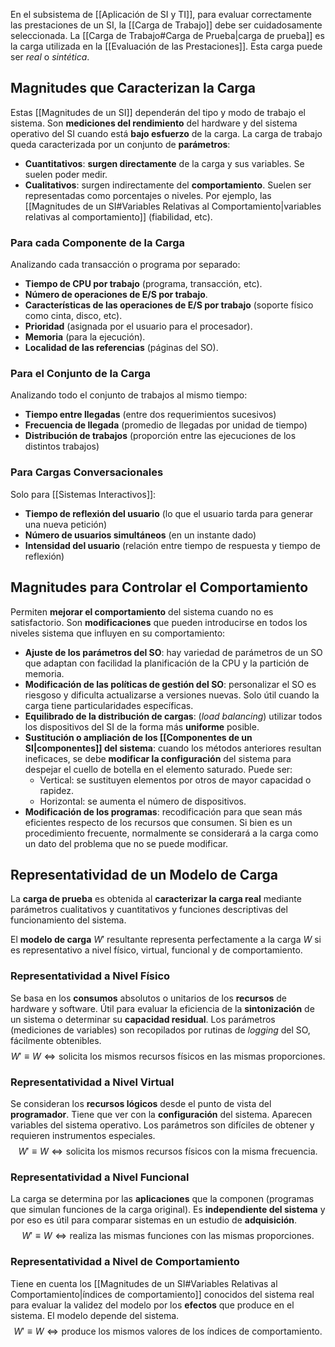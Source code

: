 En el subsistema de [[Aplicación de SI y TI]], para evaluar correctamente las prestaciones de un SI, la [[Carga de Trabajo]] debe ser cuidadosamente seleccionada. La [[Carga de Trabajo#Carga de Prueba|carga de prueba]] es la carga utilizada en la [[Evaluación de las Prestaciones]]. Esta carga puede ser *real* o *sintética*.

## Magnitudes que Caracterizan la Carga

Estas [[Magnitudes de un SI]] dependerán del tipo y modo de trabajo el sistema. Son **mediciones del rendimiento** del hardware y del sistema operativo del SI cuando está **bajo esfuerzo** de la carga. La carga de trabajo queda caracterizada por un conjunto de **parámetros**:
- **Cuantitativos**: **surgen directamente** de la carga y sus variables. Se suelen poder medir.
- **Cualitativos**: surgen indirectamente del **comportamiento**. Suelen ser representadas como porcentajes o niveles. Por ejemplo, las [[Magnitudes de un SI#Variables Relativas al Comportamiento|variables relativas al comportamiento]] (fiabilidad, etc).

### Para cada Componente de la Carga

Analizando cada transacción o programa por separado:
- **Tiempo de CPU por trabajo** (programa, transacción, etc).
- **Número de operaciones de E/S por trabajo**.
- **Características de las operaciones de E/S por trabajo** (soporte físico como cinta, disco, etc).
- **Prioridad** (asignada por el usuario para el procesador).
- **Memoria** (para la ejecución).
- **Localidad de las referencias** (páginas del SO).

### Para el Conjunto de la Carga

Analizando todo el conjunto de trabajos al mismo tiempo:
- **Tiempo entre llegadas** (entre dos requerimientos sucesivos)
- **Frecuencia de llegada** (promedio de llegadas por unidad de tiempo)
- **Distribución de trabajos** (proporción entre las ejecuciones de los distintos trabajos)

### Para Cargas Conversacionales

Solo para [[Sistemas Interactivos]]:
- **Tiempo de reflexión del usuario** (lo que el usuario tarda para generar una nueva petición)
- **Número de usuarios simultáneos** (en un instante dado)
- **Intensidad del usuario** (relación entre tiempo de respuesta y tiempo de reflexión)

## Magnitudes para Controlar el Comportamiento

Permiten **mejorar el comportamiento** del sistema cuando no es satisfactorio. Son **modificaciones** que pueden introducirse en todos los niveles sistema que influyen en su comportamiento:
- **Ajuste de los parámetros del SO**: hay variedad de parámetros de un SO que adaptan con facilidad la planificación de la CPU y la partición de memoria.
- **Modificación de las políticas de gestión del SO**: personalizar el SO es riesgoso y dificulta actualizarse a versiones nuevas. Solo útil cuando la carga tiene particularidades específicas.
- **Equilibrado de la distribución de cargas**: (*load balancing*) utilizar todos los dispositivos del SI de la forma más **uniforme** posible.
- **Sustitución o ampliación de los [[Componentes de un SI|componentes]] del sistema**: cuando los métodos anteriores resultan ineficaces, se debe **modificar la configuración** del sistema para despejar el cuello de botella en el elemento saturado. Puede ser:
	- Vertical: se sustituyen elementos por otros de mayor capacidad o rapidez.
	- Horizontal: se aumenta el número de dispositivos.
- **Modificación de los programas**: recodificación para que sean más eficientes respecto de los recursos que consumen. Si bien es un procedimiento frecuente, normalmente se considerará a la carga como un dato del problema que no se puede modificar.

## Representatividad de un Modelo de Carga

La **carga de prueba** es obtenida al **caracterizar la carga real** mediante parámetros cualitativos y cuantitativos y funciones descriptivas del funcionamiento del sistema. 

El **modelo de carga** $W'$ resultante representa perfectamente a la carga $W$ si es representativo a nivel físico, virtual, funcional y de comportamiento.

### Representatividad a Nivel Físico

Se basa en los **consumos** absolutos o unitarios de los **recursos** de hardware y software. Útil para evaluar la eficiencia de la **sintonización** de un sistema o determinar su **capacidad residual**. Los parámetros (mediciones de variables) son recopilados por rutinas de *logging* del SO, fácilmente obtenibles.
$$W' \equiv  W \iff \mbox{solicita los mismos recursos físicos en las mismas proporciones.}$$

### Representatividad a Nivel Virtual

Se consideran los **recursos lógicos** desde el punto de vista del **programador**. Tiene que ver con la **configuración** del sistema. Aparecen variables del sistema operativo. Los parámetros son difíciles de obtener y requieren instrumentos especiales.
$$W' \equiv  W \iff \mbox{solicita los mismos recursos físicos con la misma frecuencia.} $$

### Representatividad a Nivel Funcional

La carga se determina por las **aplicaciones** que la componen (programas que simulan funciones de la carga original). Es **independiente del sistema** y por eso es útil para comparar sistemas en un estudio de **adquisición**.
$$W' \equiv  W \iff \mbox{realiza las mismas funciones con las mismas proporciones.} $$

### Representatividad a Nivel de Comportamiento

Tiene en cuenta los [[Magnitudes de un SI#Variables Relativas al Comportamiento|índices de comportamiento]] conocidos del sistema real para evaluar la validez del modelo por los **efectos** que produce en el sistema. El modelo depende del sistema.
$$W' \equiv  W \iff \mbox{produce los mismos valores de los índices de comportamiento.} $$

